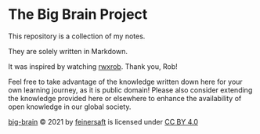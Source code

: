 # The Big Brain Project 

This repository is a collection of my notes.

They are solely written in Markdown.

It was inspired by watching [rwxrob](https://rwx.gg). Thank you, Rob!

Feel free to take advantage of the knowledge written down here for your own learning journey, as it is public domain!
Please also consider extending the knowledge provided here or elsewhere to enhance the availability of open knowledge in our global society.

[big-brain](https://github.com/chshrc/big-brain) © 2021 by [feinersaft](https://github.com/feinersaft) is licensed under [CC BY 4.0](http://creativecommons.org/licenses/by/4.0/?ref=chooser-v1) 
